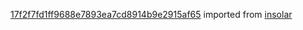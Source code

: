 [17f2f7fd1ff9688e7893ea7cd8914b9e2915af65](https://github.com/insolar/insolar/commit/17f2f7fd1ff9688e7893ea7cd8914b9e2915af65) imported from [insolar](https://github.com/insolar/insolar)
